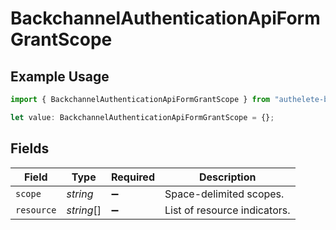 # BackchannelAuthenticationApiFormGrantScope

## Example Usage

```typescript
import { BackchannelAuthenticationApiFormGrantScope } from "authelete-bundled/models/operations";

let value: BackchannelAuthenticationApiFormGrantScope = {};
```

## Fields

| Field                         | Type                          | Required                      | Description                   |
| ----------------------------- | ----------------------------- | ----------------------------- | ----------------------------- |
| `scope`                       | *string*                      | :heavy_minus_sign:            | Space-delimited scopes.<br/>  |
| `resource`                    | *string*[]                    | :heavy_minus_sign:            | List of resource indicators.<br/> |